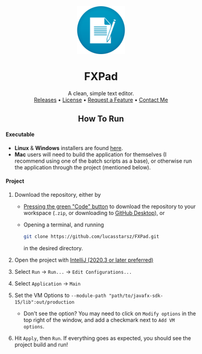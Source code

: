 <div align="center">
    <img src="https://raw.githubusercontent.com/lucasstarsz/FXPad/main/metadata/icons/fxpad_png.png" 
width="25%" height="25%" alt="FXPad image"/>
    <h1>FXPad</h1>
    <span>A clean, simple text editor.<br/></span>
    <span>
        <a href="https://github.com/lucasstarsz/FXPad/releases">
            Releases</a>
        • 
        <a href="https://github.com/lucasstarsz/FXPad/blob/main/LICENSE">
            License</a>
        •
        <a href="https://github.com/lucasstarsz/FXPad/issues">
        	Request a Feature</a>
        •
        <a href="mailto:andrewrcdey@gmail.com">
            Contact Me
        </a>
    </span>
</div>
<h2 align="center">How To Run</h2>

#### Executable

- **Linux** & **Windows** installers are found [here](https://github.com/lucasstarsz/FXPad/releases).
- **Mac** users will need to build the application for themselves (I recommend using one of the batch scripts as a base), or otherwise run the application through the project (mentioned below).

#### Project

1. Download the repository, either by

    - [Pressing the green "Code" button](https://i.imgur.com/pw92PNf.png) to download the repository to your
      workspace (`.zip`, or downloading to [GitHub Desktop](https://desktop.github.com/)), or

    - Opening a terminal, and running

      ```bash
      git clone https://github.com/lucasstarsz/FXPad.git
      ```

      in the desired directory.

2. Open the project with [IntelliJ (2020.3 or later preferred)](https://www.jetbrains.com/idea/download/)

3. Select `Run` → `Run...` → `Edit Configurations...`

4. Select `Application` → `Main`

5. Set the VM Options to `--module-path "path/to/javafx-sdk-15/lib":out/production`
   
    - Don't see the option? You may need to click on `Modify options` in the top right of the window, and add a checkmark next to `Add VM options`.
    
6. Hit `Apply`, then `Run`. If everything goes as expected, you should see the project build and run!
